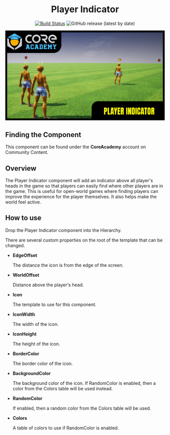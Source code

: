<div align="center">

# Player Indicator

[![Build Status](https://github.com/ManticoreGamesInc/CC-Player-Indicator/workflows/CI/badge.svg)](https://github.com/ManticoreGamesInc/CC-Player-Indicator/actions/workflows/ci.yml?query=workflow%3ACI%29)
![GitHub release (latest by date)](https://img.shields.io/github/v/release/ManticoreGamesInc/CC-Player-Indicator?style=plastic)

![Preview](/Screenshots/Main.png)

</div>

## Finding the Component

This component can be found under the **CoreAcademy** account on Community Content.

## Overview

The Player Indicator component will add an indicator above all player's heads in the game so that players can easily find where other players are in the game. This is useful for open-world games where finding players can improve the experience for the player themselves. It also helps make the world feel active.

## How to use

Drop the Player Indicator component into the Hierarchy.

There are several custom properties on the root of the template that can be changed.

- **EdgeOffset**

	The distance the icon is from the edge of the screen.

- **WorldOffset**

	Distance above the player's head.

- **Icon**

	The template to use for this component.

- **IconWidth**

	The width of the icon.

- **IconHeight**

	The height of the icon.

- **BorderColor**

	The border color of the icon.

- **BackgroundColor**

	The background color of the icon. If RandomColor is enabled, then a color from the Colors table will be used instead.

- **RandomColor**

	If enabled, then a random color from the Colors table will be used.

- **Colors**

	A table of colors to use if RandomColor is enabled.
